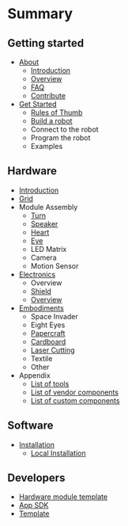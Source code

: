 # Summary

## Getting started

* [About](faq.md)
  * [Introduction](README.md)
  * [Overview](getting_started/vb.md)
  * [FAQ](faq.md)
  * [Contribute](contribute.md)
* [Get Started](getting_started/README.md)
  * [Rules of Thumb](getting_started/rules_of_thumb.md)
  * [Build a robot](getting_started/build-a-robot.md)
  * Connect to the robot
  * Program the robot
  * Examples

## Hardware
* [Introduction](hardware/README.md)
* [Grid](hardware/grid.md)
* Module Assembly
  * [Turn](hardware/turn.md)
  * [Speaker](hardware/speaker.md)
  * [Heart](hardware/heart.md)
  * [Eye](hardware/eye.md)
  * LED Matrix
  * Camera
  * Motion Sensor
* [Electronics](hardware/electronics.md)
  * Overview
  * [Shield](hardware/shield.md)
  * [Overview](hardware/shield/possibilities.md)
* [Embodiments](hardware/embodiments.md)
  * Space Invader
  * Eight Eyes
  * [Papercraft](hardware/skin-design/papercraft.md)
  * [Cardboard](hardware/skin-design/cardboard.md)
  * [Laser Cutting](hardware/skin-design/laser-cutting.md)
  * Textile
  * Other
* Appendix
  * [List of tools](hardware/tools.md)
  * [List of vendor components](hardware/vendor-components)
  * [List of custom components](hardware/custom-components)

## Software

* [Installation](installation/README.md)
  * [Local Installation](installation/raspberry_pi.md)

## Developers

* [Hardware module template](developers/hardware-module-template.md)
* [App SDK](developers/app-building.md)
* [Template](template.md)
